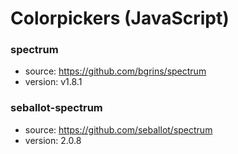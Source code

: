 # Colorpickers (JavaScript)

### spectrum
* source: https://github.com/bgrins/spectrum
* version: v1.8.1

### seballot-spectrum
* source: https://github.com/seballot/spectrum
* version: 2.0.8
